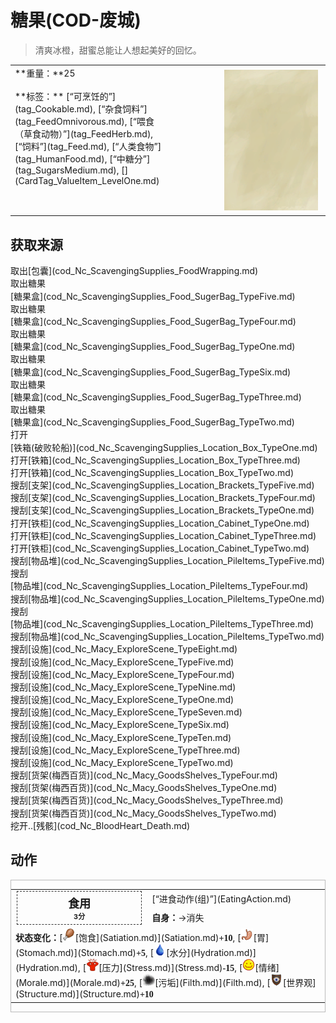 # 糖果(COD-废城)  
> 清爽冰橙，甜蜜总能让人想起美好的回忆。  
  
<table class="table table-bordered" data-toggle="table"  data-show-header="false"><thead style="display:none"><tr ><th  style="width:50%;text-align:left;vertical-align:top;"  >title</th><th  style="width:50%;text-align:left;vertical-align:top;"  ></th></tr></thead><tr ><td  style="width:50%;text-align:left;vertical-align:top;"  >**重量：**25<br><br>**标签：**	[“可烹饪的”](tag_Cookable.md), [“杂食饲料”](tag_FeedOmnivorous.md), [“喂食（草食动物）”](tag_FeedHerb.md), [“饲料”](tag_Feed.md), [“人类食物”](tag_HumanFood.md), [“中糖分”](tag_SugarsMedium.md), [](CardTag_ValueItem_LevelOne.md)</td><td  style="width:50%;text-align:left;vertical-align:top;"  ><div style="float:right; margin:5px"><div class="gamecard" style="width:150px; height:225px;"><a href="cod_Nc_ScavengingSupplies_Food_Suger_TypeThree.md" style="color:black"><img class="bg" decoding="async" src="Sprite/BG_SandTop.png" href="a.md" style="max-width:150px;max-height:225px;"><img decoding="async" src="Sprite/cod/Nc_ScavengingSupplies_Food_Suger_TypeThree.jpg" class="cardimageNoBack" style="transform: translate(-50%, 0%) scale(0.4398826979472141);"><span style="font-size: 25px;">糖果</span></a></div></div></td></tr></tbody></table>  
  
## 获取来源  
<div style="display:inline-block"><div class="gamedatalist" style="text-align:left;min-width:200px;min-height:0px;"><div style="display:inline-block"><div style="display:inline-block;vertical-align:middle;">取出</div><div style="display:inline-block;vertical-align:middle;">[包囊](cod_Nc_ScavengingSupplies_FoodWrapping.md)</div></div></div><div class="gamedatalist" style="text-align:left;min-width:200px;min-height:0px;"><div style="display:inline-block"><div style="display:inline-block;vertical-align:middle;">取出糖果</div><div style="display:inline-block;vertical-align:middle;">[糖果盒](cod_Nc_ScavengingSupplies_Food_SugerBag_TypeFive.md)</div></div></div><div class="gamedatalist" style="text-align:left;min-width:200px;min-height:0px;"><div style="display:inline-block"><div style="display:inline-block;vertical-align:middle;">取出糖果</div><div style="display:inline-block;vertical-align:middle;">[糖果盒](cod_Nc_ScavengingSupplies_Food_SugerBag_TypeFour.md)</div></div></div><div class="gamedatalist" style="text-align:left;min-width:200px;min-height:0px;"><div style="display:inline-block"><div style="display:inline-block;vertical-align:middle;">取出糖果</div><div style="display:inline-block;vertical-align:middle;">[糖果盒](cod_Nc_ScavengingSupplies_Food_SugerBag_TypeOne.md)</div></div></div><div class="gamedatalist" style="text-align:left;min-width:200px;min-height:0px;"><div style="display:inline-block"><div style="display:inline-block;vertical-align:middle;">取出糖果</div><div style="display:inline-block;vertical-align:middle;">[糖果盒](cod_Nc_ScavengingSupplies_Food_SugerBag_TypeSix.md)</div></div></div><div class="gamedatalist" style="text-align:left;min-width:200px;min-height:0px;"><div style="display:inline-block"><div style="display:inline-block;vertical-align:middle;">取出糖果</div><div style="display:inline-block;vertical-align:middle;">[糖果盒](cod_Nc_ScavengingSupplies_Food_SugerBag_TypeThree.md)</div></div></div><div class="gamedatalist" style="text-align:left;min-width:200px;min-height:0px;"><div style="display:inline-block"><div style="display:inline-block;vertical-align:middle;">取出糖果</div><div style="display:inline-block;vertical-align:middle;">[糖果盒](cod_Nc_ScavengingSupplies_Food_SugerBag_TypeTwo.md)</div></div></div><div class="gamedatalist" style="text-align:left;min-width:200px;min-height:0px;"><div style="display:inline-block"><div style="display:inline-block;vertical-align:middle;">打开</div><div style="display:inline-block;vertical-align:middle;">[铁箱(破败轮船)](cod_Nc_ScavengingSupplies_Location_Box_TypeOne.md)</div></div></div><div class="gamedatalist" style="text-align:left;min-width:200px;min-height:0px;"><div style="display:inline-block"><div style="display:inline-block;vertical-align:middle;">打开</div><div style="display:inline-block;vertical-align:middle;">[铁箱](cod_Nc_ScavengingSupplies_Location_Box_TypeThree.md)</div></div></div><div class="gamedatalist" style="text-align:left;min-width:200px;min-height:0px;"><div style="display:inline-block"><div style="display:inline-block;vertical-align:middle;">打开</div><div style="display:inline-block;vertical-align:middle;">[铁箱](cod_Nc_ScavengingSupplies_Location_Box_TypeTwo.md)</div></div></div><div class="gamedatalist" style="text-align:left;min-width:200px;min-height:0px;"><div style="display:inline-block"><div style="display:inline-block;vertical-align:middle;">搜刮</div><div style="display:inline-block;vertical-align:middle;">[支架](cod_Nc_ScavengingSupplies_Location_Brackets_TypeFive.md)</div></div></div><div class="gamedatalist" style="text-align:left;min-width:200px;min-height:0px;"><div style="display:inline-block"><div style="display:inline-block;vertical-align:middle;">搜刮</div><div style="display:inline-block;vertical-align:middle;">[支架](cod_Nc_ScavengingSupplies_Location_Brackets_TypeFour.md)</div></div></div><div class="gamedatalist" style="text-align:left;min-width:200px;min-height:0px;"><div style="display:inline-block"><div style="display:inline-block;vertical-align:middle;">搜刮</div><div style="display:inline-block;vertical-align:middle;">[支架](cod_Nc_ScavengingSupplies_Location_Brackets_TypeOne.md)</div></div></div><div class="gamedatalist" style="text-align:left;min-width:200px;min-height:0px;"><div style="display:inline-block"><div style="display:inline-block;vertical-align:middle;">打开</div><div style="display:inline-block;vertical-align:middle;">[铁柜](cod_Nc_ScavengingSupplies_Location_Cabinet_TypeOne.md)</div></div></div><div class="gamedatalist" style="text-align:left;min-width:200px;min-height:0px;"><div style="display:inline-block"><div style="display:inline-block;vertical-align:middle;">打开</div><div style="display:inline-block;vertical-align:middle;">[铁柜](cod_Nc_ScavengingSupplies_Location_Cabinet_TypeThree.md)</div></div></div><div class="gamedatalist" style="text-align:left;min-width:200px;min-height:0px;"><div style="display:inline-block"><div style="display:inline-block;vertical-align:middle;">打开</div><div style="display:inline-block;vertical-align:middle;">[铁柜](cod_Nc_ScavengingSupplies_Location_Cabinet_TypeTwo.md)</div></div></div><div class="gamedatalist" style="text-align:left;min-width:200px;min-height:0px;"><div style="display:inline-block"><div style="display:inline-block;vertical-align:middle;">搜刮</div><div style="display:inline-block;vertical-align:middle;">[物品堆](cod_Nc_ScavengingSupplies_Location_PileItems_TypeFive.md)</div></div></div><div class="gamedatalist" style="text-align:left;min-width:200px;min-height:0px;"><div style="display:inline-block"><div style="display:inline-block;vertical-align:middle;">搜刮</div><div style="display:inline-block;vertical-align:middle;">[物品堆](cod_Nc_ScavengingSupplies_Location_PileItems_TypeFour.md)</div></div></div><div class="gamedatalist" style="text-align:left;min-width:200px;min-height:0px;"><div style="display:inline-block"><div style="display:inline-block;vertical-align:middle;">搜刮</div><div style="display:inline-block;vertical-align:middle;">[物品堆](cod_Nc_ScavengingSupplies_Location_PileItems_TypeOne.md)</div></div></div><div class="gamedatalist" style="text-align:left;min-width:200px;min-height:0px;"><div style="display:inline-block"><div style="display:inline-block;vertical-align:middle;">搜刮</div><div style="display:inline-block;vertical-align:middle;">[物品堆](cod_Nc_ScavengingSupplies_Location_PileItems_TypeThree.md)</div></div></div><div class="gamedatalist" style="text-align:left;min-width:200px;min-height:0px;"><div style="display:inline-block"><div style="display:inline-block;vertical-align:middle;">搜刮</div><div style="display:inline-block;vertical-align:middle;">[物品堆](cod_Nc_ScavengingSupplies_Location_PileItems_TypeTwo.md)</div></div></div><div class="gamedatalist" style="text-align:left;min-width:200px;min-height:0px;"><div style="display:inline-block"><div style="display:inline-block;vertical-align:middle;">搜刮</div><div style="display:inline-block;vertical-align:middle;">[设施](cod_Nc_Macy_ExploreScene_TypeEight.md)</div></div></div><div class="gamedatalist" style="text-align:left;min-width:200px;min-height:0px;"><div style="display:inline-block"><div style="display:inline-block;vertical-align:middle;">搜刮</div><div style="display:inline-block;vertical-align:middle;">[设施](cod_Nc_Macy_ExploreScene_TypeFive.md)</div></div></div><div class="gamedatalist" style="text-align:left;min-width:200px;min-height:0px;"><div style="display:inline-block"><div style="display:inline-block;vertical-align:middle;">搜刮</div><div style="display:inline-block;vertical-align:middle;">[设施](cod_Nc_Macy_ExploreScene_TypeFour.md)</div></div></div><div class="gamedatalist" style="text-align:left;min-width:200px;min-height:0px;"><div style="display:inline-block"><div style="display:inline-block;vertical-align:middle;">搜刮</div><div style="display:inline-block;vertical-align:middle;">[设施](cod_Nc_Macy_ExploreScene_TypeNine.md)</div></div></div><div class="gamedatalist" style="text-align:left;min-width:200px;min-height:0px;"><div style="display:inline-block"><div style="display:inline-block;vertical-align:middle;">搜刮</div><div style="display:inline-block;vertical-align:middle;">[设施](cod_Nc_Macy_ExploreScene_TypeOne.md)</div></div></div><div class="gamedatalist" style="text-align:left;min-width:200px;min-height:0px;"><div style="display:inline-block"><div style="display:inline-block;vertical-align:middle;">搜刮</div><div style="display:inline-block;vertical-align:middle;">[设施](cod_Nc_Macy_ExploreScene_TypeSeven.md)</div></div></div><div class="gamedatalist" style="text-align:left;min-width:200px;min-height:0px;"><div style="display:inline-block"><div style="display:inline-block;vertical-align:middle;">搜刮</div><div style="display:inline-block;vertical-align:middle;">[设施](cod_Nc_Macy_ExploreScene_TypeSix.md)</div></div></div><div class="gamedatalist" style="text-align:left;min-width:200px;min-height:0px;"><div style="display:inline-block"><div style="display:inline-block;vertical-align:middle;">搜刮</div><div style="display:inline-block;vertical-align:middle;">[设施](cod_Nc_Macy_ExploreScene_TypeTen.md)</div></div></div><div class="gamedatalist" style="text-align:left;min-width:200px;min-height:0px;"><div style="display:inline-block"><div style="display:inline-block;vertical-align:middle;">搜刮</div><div style="display:inline-block;vertical-align:middle;">[设施](cod_Nc_Macy_ExploreScene_TypeThree.md)</div></div></div><div class="gamedatalist" style="text-align:left;min-width:200px;min-height:0px;"><div style="display:inline-block"><div style="display:inline-block;vertical-align:middle;">搜刮</div><div style="display:inline-block;vertical-align:middle;">[设施](cod_Nc_Macy_ExploreScene_TypeTwo.md)</div></div></div><div class="gamedatalist" style="text-align:left;min-width:200px;min-height:0px;"><div style="display:inline-block"><div style="display:inline-block;vertical-align:middle;">搜刮</div><div style="display:inline-block;vertical-align:middle;">[货架(梅西百货)](cod_Nc_Macy_GoodsShelves_TypeFour.md)</div></div></div><div class="gamedatalist" style="text-align:left;min-width:200px;min-height:0px;"><div style="display:inline-block"><div style="display:inline-block;vertical-align:middle;">搜刮</div><div style="display:inline-block;vertical-align:middle;">[货架(梅西百货)](cod_Nc_Macy_GoodsShelves_TypeOne.md)</div></div></div><div class="gamedatalist" style="text-align:left;min-width:200px;min-height:0px;"><div style="display:inline-block"><div style="display:inline-block;vertical-align:middle;">搜刮</div><div style="display:inline-block;vertical-align:middle;">[货架(梅西百货)](cod_Nc_Macy_GoodsShelves_TypeThree.md)</div></div></div><div class="gamedatalist" style="text-align:left;min-width:200px;min-height:0px;"><div style="display:inline-block"><div style="display:inline-block;vertical-align:middle;">搜刮</div><div style="display:inline-block;vertical-align:middle;">[货架(梅西百货)](cod_Nc_Macy_GoodsShelves_TypeTwo.md)</div></div></div><div class="gamedatalist" style="text-align:left;min-width:200px;min-height:0px;"><div style="display:inline-block"><div style="display:inline-block;vertical-align:middle;">挖开..</div><div style="display:inline-block;vertical-align:middle;">[残骸](cod_Nc_BloodHeart_Death.md)</div></div></div></div>  
  
## 动作  
<div  style="border:1px solid #BBB"><table><tr><td rowspan="2" style="width:200px;text-align:center;font-size:1.3em;font-weight:bold"><div style="padding:5px;border:1px dashed #333"><div>食用</div><div style="font-size:0.6em;"><font data-toggle="tooltip" data-placement="top" title="0.2TP">3分</font></div></div></td><td>[“进食动作(组)”](EatingAction.md)</td></tr><tr><td><b>自身：</b>→消失</td></tr><tr><td colspan="2"><b>状态变化：</b>[<div style="width:20px;display:inline-block;text-align:center"><img decoding="async" src="Sprite/Hunger.png" href="a.md" style="max-width:20px;max-height:20px;"></div>[饱食](Satiation.md)](Satiation.md)<span style="font-family:ui-monospace"><b>+10</b></span>, [<div style="width:20px;display:inline-block;text-align:center"><img decoding="async" src="Sprite/Stomach.png" href="a.md" style="max-width:20px;max-height:20px;"></div>[胃](Stomach.md)](Stomach.md)<span style="font-family:ui-monospace"><b>+5</b></span>, [<div style="width:20px;display:inline-block;text-align:center"><img decoding="async" src="Sprite/Thirst.png" href="a.md" style="max-width:20px;max-height:20px;"></div>[水分](Hydration.md)](Hydration.md), [<div style="width:20px;display:inline-block;text-align:center"><img decoding="async" src="Sprite/Stress.png" href="a.md" style="max-width:20px;max-height:20px;"></div>[压力](Stress.md)](Stress.md)<span style="font-family:ui-monospace"><b>-15</b></span>, [<div style="width:20px;display:inline-block;text-align:center"><img decoding="async" src="Sprite/Content.png" href="a.md" style="max-width:20px;max-height:20px;"></div>[情绪](Morale.md)](Morale.md)<span style="font-family:ui-monospace"><b>+25</b></span>, [<div style="width:20px;display:inline-block;text-align:center"><img decoding="async" src="Sprite/Dirt3.png" href="a.md" style="max-width:20px;max-height:20px;"></div>[污垢](Filth.md)](Filth.md), [<div style="width:20px;display:inline-block;text-align:center"><img decoding="async" src="Sprite/Structure.png" href="a.md" style="max-width:20px;max-height:20px;"></div>[世界观](Structure.md)](Structure.md)<span style="font-family:ui-monospace"><b>+10</b></span></td></tr></table></div>  
  
  


<script>document.title="糖果 - 卡牌生存百科 Card Survival Wiki";</script>